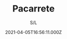 ---
id: 'f332684b-6ad1-4473-8417-debff5646f80'
type: 'movie' # Filme, Série, Anime
title: "Pacarrete"
synopsis: ["Pacarrete é uma bailarina idosa, considerada louca, que vive em Russas, no Ceará, uma cidade do interior. Na véspera da festa de 200 anos da cidade, ela decide fazer uma apresentação de dança como presente para o povo. Mas parece que ninguém se importa.",
]
originalTitle: "Pacarrete"
date: '2021-04-05T16:56:11.000Z'
update: '2021-04-05T16:56:11.000Z'
releaseDate: '2019-06-15T03:00:00.000Z'
imdb:
  rating: '7.2' # 8.5
  id: '' # tt0470752
duration: '1h 38 Min'
trailer:
  urls: [
    'PdbYgAa4Nic',
  ]
tags: ['720p']
genre: ['Drama'] #
quality: 'HDRip' # BluRay, WEB-DL, HDTV, WEB-DL4K, WEB-DLe
format: 'Mp4' # MKV, MP4, TS
audio: 'Português' # Dublado, Legendado, Dual Audio, Dub & Leg
subtitle: 'S/L' # Português, inglês,
size: '722 MB' # 4.8 GB
audioQuality: 10
videoQuality: 10
directors: []
#  - name: 'Lana Wachowski'
#    image: ''
#  - name: 'Lilly Wachowski'
#    image: ''
cast: []
#  - name: 'Keanu Reeves'
#    image: ''
#    characterName: 'Neo'
writers: []
#  - name: ''
#    image: ''
maturityRating:
  age: '' # L , 10, 12, 14, 16, 18
  topics: [''] # Violence, Illegal drugs, Inappropriate Language, Legal Drugs, Sexual Content, Extreme Violence
###########################################
download:
  
  - url: 'magnet:?xt=urn:btih:5e0e8275dd41469055c1d8d057a2b6eeffcf2357&dn=LAPUMiA.Org%20-%20Pacarrete.2019.HDRip.H264-TDF&tr=udp%3a%2f%2ftracker.opentrackr.org%3a1337%2fannounce&tr=udp%3a%2f%2ftracker.openbittorrent.com%3a80%2fannounce&tr=udp%3a%2f%2ftracker.trackerfix.com%3a80%2fannounce&tr=udp%3a%2f%2ftracker.coppersurfer.tk%3a6969%2fannounce&tr=udp%3a%2f%2ftracker.leechers-paradise.org%3a6969%2fannounce&tr=udp%3a%2f%2feddie4.nl%3a6969%2fannounce&tr=udp%3a%2f%2fp4p.arenabg.com%3a1337%2fannounce&tr=udp%3a%2f%2fexplodie.org%3a6969%2fannounce&tr=udp%3a%2f%2fzer0day.ch%3a1337%2fannounce'
    resolution: '720p' # 720p, 1080p, 4K,
    audio: 'Dual Áudio' # Dublado, Legendado, Dual Audio
    size: '' # 4.8 GB
    quality: '' # BluRay, WEB-DL
    format: '' # MKV
images:
  cover: '/assets/movies/pacarrete.jpg'
  background: '/assets/movies/'
---